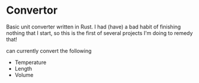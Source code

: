 # Convertor

Basic unit converter written in Rust.  I had (have) a bad habit of finishing nothing that I start, so this is the first of several projects I'm doing to remedy that!

can currently convert the following
+ Temperature
+ Length
+ Volume
